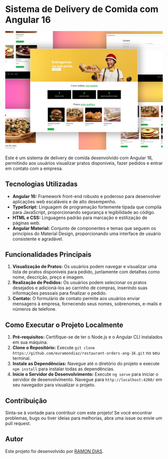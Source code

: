 # Sistema de Delivery de Comida com Angular 16

![image](src/assets/mockup.png)



Este é um sistema de delivery de comida desenvolvido com Angular 16, permitindo aos usuários visualizar pratos disponíveis, fazer pedidos e entrar em contato com a empresa.

## Tecnologias Utilizadas

- **Angular 16:** Framework front-end robusto e poderoso para desenvolver aplicações web escaláveis e de alto desempenho.
- **TypeScript:** Linguagem de programação fortemente tipada que compila para JavaScript, proporcionando segurança e legibilidade ao código.
- **HTML e CSS:** Linguagens padrão para marcação e estilização de páginas web.
- **Angular Material:** Conjunto de componentes e temas que seguem os princípios do Material Design, proporcionando uma interface de usuário consistente e agradável.


## Funcionalidades Principais

1. **Visualização de Pratos:** Os usuários podem navegar e visualizar uma lista de pratos disponíveis para pedido, juntamente com detalhes como nome, descrição, preço e imagem.
2. **Realização de Pedidos:** Os usuários podem selecionar os pratos desejados e adicioná-los ao carrinho de compras, inserindo suas informações pessoais para finalizar o pedido.
3. **Contato:** O formulário de contato permite aos usuários enviar mensagens à empresa, fornecendo seus nomes, sobrenomes, e-mails e números de telefone.

## Como Executar o Projeto Localmente

1. **Pré-requisitos:** Certifique-se de ter o Node.js e o Angular CLI instalados em sua máquina.
2. **Clone o Repositório:** Execute `git clone https://github.com/euramondiaz/restaurant-orders-ang-16.git` no seu terminal.
3. **Instale as Dependências:** Navegue até o diretório do projeto e execute `npm install` para instalar todas as dependências.
4. **Inicie o Servidor de Desenvolvimento:** Execute `ng serve` para iniciar o servidor de desenvolvimento. Navegue para `http://localhost:4200/` em seu navegador para visualizar o projeto.


## Contribuição

Sinta-se à vontade para contribuir com este projeto! Se você encontrar problemas, bugs ou tiver ideias para melhorias, abra uma issue ou envie um pull request.

## Autor

Este projeto foi desenvolvido por [RAMON DIAS](https://github.com/euramondiaz).

